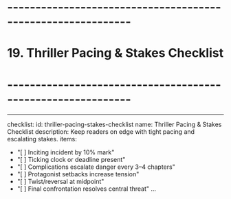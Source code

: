 <!-- Powered by BMAD™ Core -->

# ------------------------------------------------------------

# 19. Thriller Pacing & Stakes Checklist

# ------------------------------------------------------------

---

checklist:
id: thriller-pacing-stakes-checklist
name: Thriller Pacing & Stakes Checklist
description: Keep readers on edge with tight pacing and escalating stakes.
items:

- "[ ] Inciting incident by 10% mark"
- "[ ] Ticking clock or deadline present"
- "[ ] Complications escalate danger every 3–4 chapters"
- "[ ] Protagonist setbacks increase tension"
- "[ ] Twist/reversal at midpoint"
- "[ ] Final confrontation resolves central threat"
  ...
